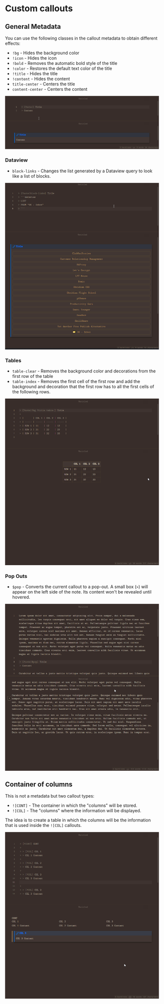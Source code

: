 # Custom callouts
## General Metadata

You can use the following classes in the callout metadata to obtain different effects:

- `!bg` - Hides the background color
- `!icon` - Hides the icon
- `!bold` - Removes the automatic bold style of the title
- `!color` - Restores the default text color of the title
- `!title` - Hides the title
- `!content` - Hides the content
- `title-center` - Centers the title
- `content-center` - Centers the content

![](https://github.com/kinmury/obsidian-ukiyo/blob/main/attachment/gifs/callout-general-metadata.gif)

### Dataview

- `block-links` - Changes the list generated by a Dataview query to look like a list of blocks.

![](https://github.com/kinmury/obsidian-ukiyo/blob/main/attachment/gifs/callout-block-links.gif)

### Tables

- `table-clear` - Removes the background color and decorations from the first row of the table
- `table-index` - Removes the first cell of the first row and add the background and decoration that the first row has to all the first cells of the following rows.

![](https://github.com/kinmury/obsidian-ukiyo/blob/main/attachment/gifs/callout-tables.gif)

### Pop Outs

- `$pop` - Converts the current callout to a pop-out. A small box (`>`) will appear on the left side of the note. Its content won't be revealed until hovered.

![](https://github.com/kinmury/obsidian-ukiyo/blob/main/attachment/gifs/callout-pop.gif)

## Container of columns

This is not a metadata but two callout types:

- `![CONT]` - The container in which the "columns" will be stored.
- `![COL]` - The "columns" where the information will be displayed.

The idea is to create a table in which the columns will be the information that is used inside the `![COL]` callouts.

![](https://github.com/kinmury/obsidian-ukiyo/blob/main/attachment/gifs/callout-cont-col.gif)
